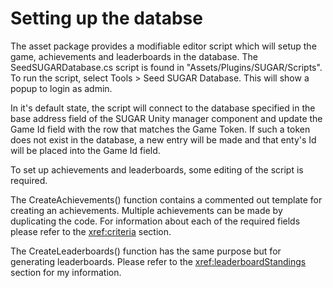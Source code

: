 # Setting up the databse

 The asset package provides a modifiable editor script which will setup the game, achievements and leaderboards in the database. The SeedSUGARDatabase.cs script is found in "Assets/Plugins/SUGAR/Scripts". To run the script, select Tools > Seed SUGAR Database. This will show a popup to login as admin.

 In it's default state, the script will connect to the database specified in the base address field of the SUGAR Unity manager component and update the Game Id field with the row that matches the Game Token. If such a token does not exist in the database, a new entry will be made and that enty's Id will be placed into the Game Id field. 

To set up achievements and leaderboards, some editing of the script is required.   

The CreateAchievements() function contains a commented out template for creating an achievements. Multiple achievements can be made by duplicating the code. For information about each of the required fields please refer to the <xref:criteria> section.

The CreateLeaderboards() function has the same purpose but for generating leaderboards. Please refer to the <xref:leaderboardStandings> section for my information.





